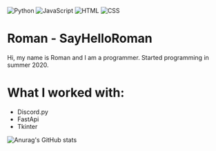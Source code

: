 

![Python](https://img.shields.io/badge/-Python-%230075a8?logo=python&logoColor=white&style=flat-square) ![JavaScript](https://img.shields.io/badge/-JavaScript-%23e9d54c?logo=javascript&logoColor=white&style=flat-square) ![HTML](https://img.shields.io/badge/-HTML-%23de4b25?logo=html5&logoColor=white&style=flat-square) ![CSS](https://img.shields.io/badge/-CSS-%230174b8?logo=css3&logoColor=white&style=flat-square)

# Roman - SayHelloRoman

Hi, my name is Roman and I am a programmer. Started programming in summer 2020.

# What I worked with:
- Discord.py
- FastApi
- Tkinter

![Anurag's GitHub stats](https://github-readme-stats.vercel.app/api?username=SayHelloRoman&show_icons=true&theme=radical)
